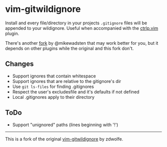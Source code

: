 vim-gitwildignore
=================

Install and every file/directory in your projects `.gitignore` files will be
appended to your wildignore. Useful when accompanied with the
[ctrlp.vim][ctrlp] plugin.

There's another [fork][fork] by @mikewadsten that may work better for you, but
it depends on other plugins while the original and this fork don't.

Changes
-------

- Support ignores that contain whitespace
- Support ignores that are relative to the gitignore's dir
- Use `git ls-files` for finding .gitignores
- Respect the user's excludesfile and it's defaults if not defined
- Local .gitignores apply to their directory

ToDo
----

- Support "unignored" paths (lines beginning with '!')


- - - - -

This is a fork of the original [vim-gitwildignore][orig] by zdwolfe.


[ctrlp]: https://github.com/kien/ctrlp.vim
[fork]: https://github.com/mikewadsten/vim-gitwildignore
[orig]: https://github.com/zdwolfe/vim-gitwildignore
